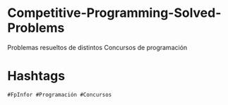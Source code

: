 # Competitive-Programming-Solved-Problems
Problemas resueltos de distintos Concursos de programación

# Hashtags

```
#FpInfor #Programación #Concursos
```
